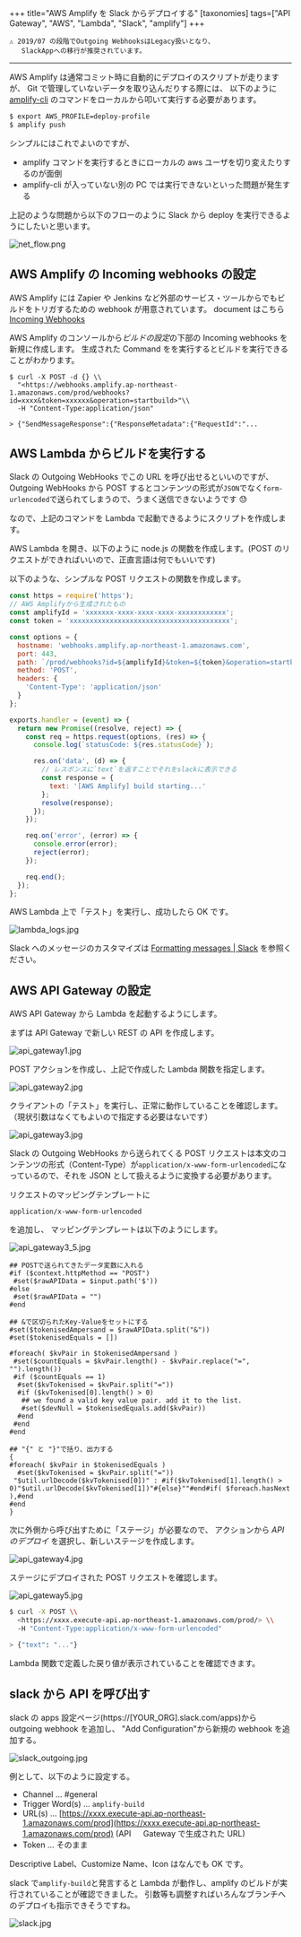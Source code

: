 +++
title="AWS Amplify を Slack からデプロイする"
[taxonomies]
tags=["API Gateway", "AWS", "Lambda", "Slack", "amplify"]
+++

```
⚠️ 2019/07 の段階でOutgoing WebhooksはLegacy扱いとなり、
   SlackAppへの移行が推奨されています。
```

---

AWS Amplify は通常コミット時に自動的にデプロイのスクリプトが走りますが、
Git で管理していないデータを取り込んだりする際には、
以下のように [amplify-cli](https://github.com/aws-amplify/amplify-cli) のコマンドをローカルから叩いて実行する必要があります。

```sh
$ export AWS_PROFILE=deploy-profile
$ amplify push
```

シンプルにはこれでよいのですが、

- amplify コマンドを実行するときにローカルの aws ユーザを切り変えたりするのが面倒
- amplify-cli が入っていない別の PC では実行できないといった問題が発生する

上記のような問題から以下のフローのように Slack から deploy を実行できるようにしたいと思います。

![net_flow.png](net_flow.png)

## AWS Amplify の Incoming webhooks の設定

AWS Amplify には Zapier や Jenkins など外部のサービス・ツールからでもビルドをトリガするための webhook が用意されています。
document はこちら[Incoming Webhooks](https://docs.aws.amazon.com/amplify/latest/userguide/webhooks.html)

AWS Amplify のコンソールから*ビルドの設定*の下部の Incoming webhooks を新規に作成します。
生成された Command をを実行するとビルドを実行できることがわかります。

```
$ curl -X POST -d {} \\
  "<https://webhooks.amplify.ap-northeast-1.amazonaws.com/prod/webhooks?id=xxxx&token=xxxxxx&operation=startbuild>"\\
  -H "Content-Type:application/json"

> {"SendMessageResponse":{"ResponseMetadata":{"RequestId":"...

```

## AWS Lambda からビルドを実行する

Slack の Outgoing WebHooks でこの URL を呼び出せるといいのですが、
Outgoing WebHooks から POST するとコンテンツの形式が`JSON`でなく`form-urlencoded`で送られてしまうので、うまく送信できないようです 😓

なので、上記のコマンドを Lambda で起動できるようにスクリプトを作成します。

AWS Lambda を開き、以下のように node.js の関数を作成します。(POST のリクエストができればいいので、正直言語は何でもいいです)

以下のような、シンプルな POST リクエストの関数を作成します。

```js
const https = require('https');
// AWS Amplifyから生成されたもの
const amplifyId = 'xxxxxxx-xxxx-xxxx-xxxx-xxxxxxxxxxxx';
const token = 'xxxxxxxxxxxxxxxxxxxxxxxxxxxxxxxxxxxxxxxx';

const options = {
  hostname: 'webhooks.amplify.ap-northeast-1.amazonaws.com',
  port: 443,
  path: `/prod/webhooks?id=${amplifyId}&token=${token}&operation=startbuild`,
  method: 'POST',
  headers: {
    'Content-Type': 'application/json'
  }
};

exports.handler = (event) => {
  return new Promise((resolve, reject) => {
    const req = https.request(options, (res) => {
      console.log(`statusCode: ${res.statusCode}`);

      res.on('data', (d) => {
        // レスポンスに`text`を返すことでそれをslackに表示できる
        const response = {
          text: '[AWS Amplify] build starting...'
        };
        resolve(response);
      });
    });

    req.on('error', (error) => {
      console.error(error);
      reject(error);
    });

    req.end();
  });
};
```

AWS Lambda 上で「テスト」を実行し、成功したら OK です。

![lambda_logs.jpg](lambda_logs.jpg)

Slack へのメッセージのカスタマイズは
[Formatting messages | Slack](https://api.slack.com/docs/message-formatting#linking_to_urls)
を参照ください。

## AWS API Gateway の設定

AWS API Gateway から Lambda を起動するようにします。

まずは API Gateway で新しい REST の API を作成します。

![api_gateway1.jpg](api_gateway1.jpg)

POST アクションを作成し、上記で作成した Lambda 関数を指定します。

![api_gateway2.jpg](api_gateway2.jpg)

クライアントの「テスト」を実行し、正常に動作していることを確認します。（現状引数はなくてもよいので指定する必要はないです）

![api_gateway3.jpg](api_gateway3.jpg)

Slack の Outgoing WebHooks から送られてくる POST リクエストは本文のコンテンツの形式（Content-Type）が`application/x-www-form-urlencoded`になっているので、それを JSON として扱えるように変換する必要があります。

リクエストのマッピングテンプレートに

```
application/x-www-form-urlencoded
```

を追加し、
マッピングテンプレートは以下のようにします。

![api_gateway3_5.jpg](api_gateway3_5.jpg)

```
## POSTで送られてきたデータ変数に入れる
#if ($context.httpMethod == "POST")
 #set($rawAPIData = $input.path('$'))
#else
 #set($rawAPIData = "")
#end

## &で区切られたKey-Valueをセットにする
#set($tokenisedAmpersand = $rawAPIData.split("&"))
#set($tokenisedEquals = [])

#foreach( $kvPair in $tokenisedAmpersand )
 #set($countEquals = $kvPair.length() - $kvPair.replace("=", "").length())
 #if ($countEquals == 1)
  #set($kvTokenised = $kvPair.split("="))
  #if ($kvTokenised[0].length() > 0)
   ## we found a valid key value pair. add it to the list.
   #set($devNull = $tokenisedEquals.add($kvPair))
  #end
 #end
#end

## "{" と "}"で括り、出力する
{
#foreach( $kvPair in $tokenisedEquals )
  #set($kvTokenised = $kvPair.split("="))
 "$util.urlDecode($kvTokenised[0])" : #if($kvTokenised[1].length() > 0)"$util.urlDecode($kvTokenised[1])"#{else}""#end#if( $foreach.hasNext ),#end
#end
}

```

次に外側から呼び出すために「ステージ」が必要なので、
アクションから _API のデプロイ_ を選択し、新しいステージを作成します。

![api_gateway4.jpg](api_gateway4.jpg)

ステージにデプロイされた POST リクエストを確認します。

![api_gateway5.jpg](api_gateway5.jpg)

```sh
$ curl -X POST \\
  <https://xxxx.execute-api.ap-northeast-1.amazonaws.com/prod/> \\
  -H "Content-Type:application/x-www-form-urlencoded"

> {"text": "..."}

```

Lambda 関数で定義した戻り値が表示されていることを確認できます。

## slack から API を呼び出す

slack の apps 設定ページ(https://[YOUR_ORG].slack.com/apps)から outgoing webhook を追加し、
"Add Configuration"から新規の webhook を追加する。

![slack_outgoing.jpg](slack_outgoing.jpg)

例として、以下のように設定する。

- Channel ... #general
- Trigger Word(s) ... `amplify-build`
- URL(s) ... [https://xxxx.execute-api.ap-northeast-1.amazonaws.com/prod](https://xxxx.execute-api.ap-northeast-1.amazonaws.com/prod) (API 　 Gateway で生成された URL)
- Token ... そのまま

Descriptive Label、Customize Name、Icon はなんでも OK です。

slack で`amplify-build`と発言すると Lambda が動作し、amplify のビルドが実行されていることが確認できました。
引数等も調整すればいろんなブランチへのデプロイも指示できそうですね。

![slack.jpg](slack.jpg)
